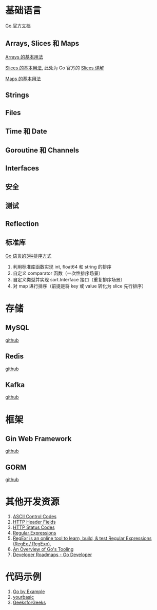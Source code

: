 # 基础语言

[Go 官方文档](https://go.dev/doc/)

## Arrays, Slices 和 Maps

[Arrays 的基本用法](https://gobyexample.com/arrays)

[Slices 的基本用法](https://gobyexample.com/slices), 此处为 Go 官方的 [Slices 详解](https://go.dev/blog/slices-intro)

[Maps 的基本用法](https://gobyexample.com/maps)

## Strings

## Files

## Time 和 Date

## Goroutine 和 Channels

## Interfaces

## 安全

## 测试

## Reflection

## 标准库

[Go 语言的3种排序方式](https://yourbasic.org/golang/how-to-sort-in-go/)

1. 利用标准库函数实现 int, float64 和 string 的排序
2. 自定义 comparator 函数（一次性排序场景）
3. 自定义类型并实现 sort.Interface 接口（重复排序场景）
4. 对 map 进行排序（前提是将 key 或 value 转化为 slice 先行排序）

# 存储

## MySQL

[github](https://github.com/go-sql-driver/mysql)

## Redis

[github](https://github.com/redis/go-redis)

## Kafka

[github](https://github.com/segmentio/kafka-go)

# 框架

## Gin Web Framework

[github](https://github.com/gin-gonic/gin/)

## GORM

[github](https://github.com/go-gorm/gorm/blob/master/README.md)

# 其他开发资源

1. [ASCII Control Codes](https://kapeli.com/cheat_sheets/ASCII_Tables.docset/Contents/Resources/Documents/index)
2. [HTTP Header Fields](https://kapeli.com/cheat_sheets/HTTP_Header_Fields.docset/Contents/Resources/Documents/index.html)
3. [HTTP Status Codes](https://kapeli.com/cheat_sheets/HTTP_Status_Codes.docset/Contents/Resources/Documents/index.html)
4. [Regular Expressions](https://kapeli.com/cheat_sheets/Regular_Expressions.docset/Contents/Resources/Documents/index.html)
5. [RegExr is an online tool to learn, build, & test Regular Expressions (RegEx / RegExp).](https://regexr.com/)
6. [An Overview of Go's Tooling](https://www.alexedwards.net/blog/an-overview-of-go-tooling)
7. [Developer Roadmaps - Go Developer](https://roadmap.sh/golang)

# 代码示例

1. [Go by Example](https://gobyexample.com/)
2. [yourbasic](https://yourbasic.org/golang/)
3. [GeeksforGeeks](https://www.geeksforgeeks.org/golang/?ref=ghm)
